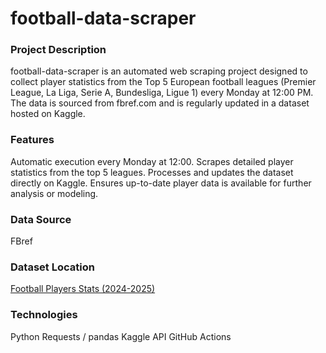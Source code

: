 # football-data-scraper
### Project Description
football-data-scraper is an automated web scraping project designed to collect player statistics from the Top 5 European football leagues (Premier League, La Liga, Serie A, Bundesliga, Ligue 1) every Monday at 12:00 PM. The data is sourced from fbref.com and is regularly updated in a dataset hosted on Kaggle.
### Features
Automatic execution every Monday at 12:00.
Scrapes detailed player statistics from the top 5 leagues.
Processes and updates the dataset directly on Kaggle.
Ensures up-to-date player data is available for further analysis or modeling.

### Data Source
FBref

### Dataset Location
[Football Players Stats (2024-2025)](https://www.kaggle.com/datasets/hubertsidorowicz/football-players-stats-2024-2025/data)

### Technologies
Python
Requests / pandas
Kaggle API
GitHub Actions
